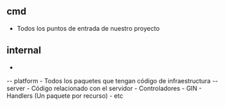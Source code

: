 ## cmd
- Todos los puntos de entrada de nuestro proyecto

## internal
-
-- platform
    - Todos los paquetes que tengan código de infraestructura
-- server
    - Código relacionado con el servidor
        - Controladores
        - GIN
        - Handlers (Un paquete por recurso)
        - etc